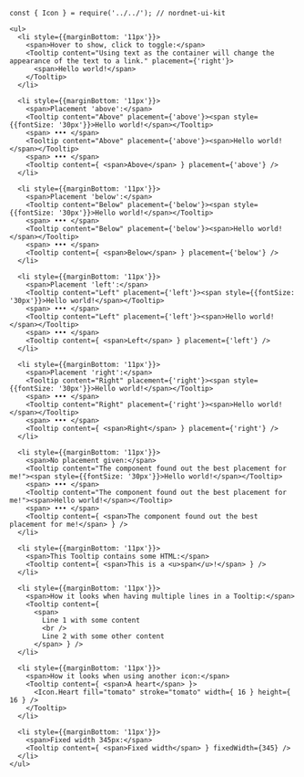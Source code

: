     const { Icon } = require('../../'); // nordnet-ui-kit

    <ul>
      <li style={{marginBottom: '11px'}}>
        <span>Hover to show, click to toggle:</span>
        <Tooltip content="Using text as the container will change the appearance of the text to a link." placement={'right'}>
          <span>Hello world!</span>
        </Tooltip>
      </li>

      <li style={{marginBottom: '11px'}}>
        <span>Placement 'above':</span>
        <Tooltip content="Above" placement={'above'}><span style={{fontSize: '30px'}}>Hello world!</span></Tooltip>
        <span> ••• </span>
        <Tooltip content="Above" placement={'above'}><span>Hello world!</span></Tooltip>
        <span> ••• </span>
        <Tooltip content={ <span>Above</span> } placement={'above'} />
      </li>

      <li style={{marginBottom: '11px'}}>
        <span>Placement 'below':</span>
        <Tooltip content="Below" placement={'below'}><span style={{fontSize: '30px'}}>Hello world!</span></Tooltip>
        <span> ••• </span>
        <Tooltip content="Below" placement={'below'}><span>Hello world!</span></Tooltip>
        <span> ••• </span>
        <Tooltip content={ <span>Below</span> } placement={'below'} />
      </li>

      <li style={{marginBottom: '11px'}}>
        <span>Placement 'left':</span>
        <Tooltip content="Left" placement={'left'}><span style={{fontSize: '30px'}}>Hello world!</span></Tooltip>
        <span> ••• </span>
        <Tooltip content="Left" placement={'left'}><span>Hello world!</span></Tooltip>
        <span> ••• </span>
        <Tooltip content={ <span>Left</span> } placement={'left'} />
      </li>

      <li style={{marginBottom: '11px'}}>
        <span>Placement 'right':</span>
        <Tooltip content="Right" placement={'right'}><span style={{fontSize: '30px'}}>Hello world!</span></Tooltip>
        <span> ••• </span>
        <Tooltip content="Right" placement={'right'}><span>Hello world!</span></Tooltip>
        <span> ••• </span>
        <Tooltip content={ <span>Right</span> } placement={'right'} />
      </li>

      <li style={{marginBottom: '11px'}}>
        <span>No placement given:</span>
        <Tooltip content="The component found out the best placement for me!"><span style={{fontSize: '30px'}}>Hello world!</span></Tooltip>
        <span> ••• </span>
        <Tooltip content="The component found out the best placement for me!"><span>Hello world!</span></Tooltip>
        <span> ••• </span>
        <Tooltip content={ <span>The component found out the best placement for me!</span> } />
      </li>

      <li style={{marginBottom: '11px'}}>
        <span>This Tooltip contains some HTML:</span>
        <Tooltip content={ <span>This is a <u>span</u>!</span> } />
      </li>

      <li style={{marginBottom: '11px'}}>
        <span>How it looks when having multiple lines in a Tooltip:</span>
        <Tooltip content={
          <span>
            Line 1 with some content
            <br />
            Line 2 with some other content
          </span> } />
      </li>

      <li style={{marginBottom: '11px'}}>
        <span>How it looks when using another icon:</span>
        <Tooltip content={ <span>A heart</span> }>
          <Icon.Heart fill="tomato" stroke="tomato" width={ 16 } height={ 16 } />
        </Tooltip>
      </li>

      <li style={{marginBottom: '11px'}}>
        <span>Fixed width 345px:</span>
        <Tooltip content={ <span>Fixed width</span> } fixedWidth={345} />
      </li>
    </ul>
